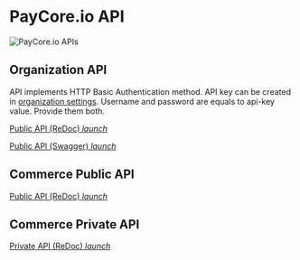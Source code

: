 # PayCore.io API

![PayCore.io APIs](/images/paycore-apis.png)

## Organization API 

API implements HTTP Basic Authentication  method. API key can be created in [organization settings](organisation/security.md). Username and password are equals to api-key value. Provide them both. 

<a href = "https://apidoc.paycore.io/" target="_blank" rel="noopener">  Public API (ReDoc) <i class="md-icon">launch</i></a>

<a href = "https://swagger.paycore.io/" target="_blank" rel="noopener"> Public API (Swagger) <i class="md-icon">launch</i></a>


## Commerce Public API

<a href = "https://apidoc.paycore.io/commerce-public/" target="_blank" rel="noopener"> Public API (ReDoc) <i class="md-icon">launch</i></a>

## Commerce Private API


<a href = "https://apidoc.paycore.io/commerce/" target="_blank" rel="noopener"> Private API (ReDoc) <i class="md-icon">launch</i></a>